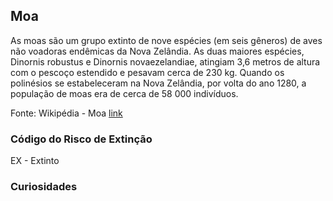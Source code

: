 ## Moa

As moas são um grupo extinto de nove espécies (em seis gêneros) de aves não voadoras endêmicas da Nova Zelândia. As duas maiores espécies, Dinornis robustus e Dinornis novaezelandiae, atingiam 3,6 metros de altura com o pescoço estendido e pesavam cerca de 230 kg. Quando os polinésios se estabeleceram na Nova Zelândia, por volta do ano 1280, a população de moas era de cerca de 58 000 indivíduos.

Fonte: Wikipédia - Moa [link](https://pt.wikipedia.org/wiki/Moa)

### Código do Risco de Extinção

EX - Extinto

### Curiosidades

